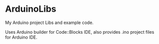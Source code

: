 ArduinoLibs
===========

My Arduino project Libs and example code.

Uses Arduino builder for Code::Blocks IDE, also provides .ino project files for Arduino IDE.